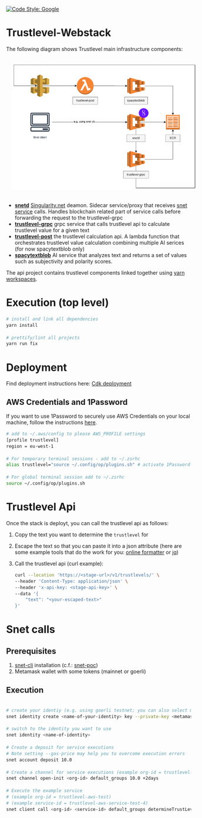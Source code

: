 [![Code Style: Google](https://img.shields.io/badge/code%20style-google-blueviolet.svg)](https://github.com/google/gts)

# Trustlevel-Webstack

The following diagram shows Trustlevel main infrastructure components:

<img src="docs/Trustlevel.drawio.png"
     alt="Trustlevel components"
     style="margin: 1rem;" />

* [**snetd**](docker/snetd/README.md) [Singularity.net](https://dev.singularitynet.io/docs/ai-developers/daemon-setup/) deamon. Sidecar service/proxy that receives [snet service](https://docs.google.com/document/d/1jkkIMvUObSc81Cv3WXl9wtjFwt-itFSaOctyGdPg_30/edit#heading=h.uuy5v21gphhh) calls. Handles blockchain related part of service calls before forwarding the request to the trustlevel-grpc
* [**trustlevel-grpc**](docker/grpc-service/README.md) grpc service that calls trustlevel api to calculate trustlevel value for a given text
* [**trustlevel-post**](workspaces/apis/trustlevel-api/README.md) the trustlevel calculation api. A lambda function that orchestrates trustlevel value calculation combining multiple AI serices (for now spacytextblob only)
* [**spacytextblob**](docker/spacytextblob/README.md) AI service that analyzes text and returns a set of values such as subjectivity and polarity scores.


The api project contains trustlevel components linked together using [yarn workspaces](https://classic.yarnpkg.com/en/docs/workspaces/).


# Execution (top level)

```bash
# install and link all dependencies
yarn install

# prettify/lint all projects
yarn run fix
```

# Deployment

Find deployment instructions here:
[Cdk deployment](/workspaces/cdk/README.md)

## AWS Credentials and 1Password
If you want to use 1Password to securely use AWS Credentials on your local machine, follow the instructions [here](https://developer.1password.com/docs/cli/shell-plugins/aws/).

```bash
# add to ~/.aws/config to please AWS_PROFILE settings
[profile trustlevel]
region = eu-west-1

# For temporary terminal sessions - add to ~/.zsrhc
alias trustlevel="source ~/.config/op/plugins.sh" # activate 1Password aws plugin for current terminal session

# For global terminal session add to ~/.zsrhc
source ~/.config/op/plugins.sh
```


# Trustlevel Api

Once the stack is deployt, you can call the trustlevel api as follows:

1. Copy the text you want to determine the `trustlevel` for
2. Escape the text so that you can paste it into a json attribute (here are some example tools that do the work for you: [online formatter](https://www.freeformatter.com/json-escape.html#before-output) or [jq](https://jqlang.github.io/jq/))
3. Call the trustlevel api (curl example):

   ```bash
   curl --location 'https://<stage-url>/v1/trustlevels/' \
   --header 'Content-Type: application/json' \
   --header 'x-api-key: <stage-api-key>' \
   --data '{
       "text": "<your-escaped-text>"
   }'
   ```

# Snet calls

## Prerequisites

1. [snet-cli](https://github.com/singnet/snet-cli) installation (c.f.: [snet-poc](https://github.com/TrustLevel/snet-poc?tab=readme-ov-file#snet-cli))
1. Metamask wallet with some tokens (mainnet or goerli)

## Execution

```bash

# create your identiy (e.g. using goerli testnet; you can also select mainnet, but it would involve real tokens)
snet identity create <name-of-your-identity> key --private-key <metamask-private-key> --network goerli

# switch to the identity you want to use
snet identity <name-of-identity>

# Create a deposit for service executions
# Note setting --gas-price may help you to overcome execution errors
snet account deposit 10.0

# Create a channel for service executions (example org-id = trustlevel-aws-test)
snet channel open-init <org-id> default_groups 10.0 +2days

# Execute the example service
# (example org-id = trustlevel-aws-test)
# (example service-id = trustlevel-aws-service-test-4)
snet client call <org-id> <service-id> default_groups determineTrustLevel '{"input_string":"Witnesses and some local journalists say that at least four Israeli missiles struck three buildings inside the Jabalia refugee camp last night. The Hamas-run health ministry in Gaza says 110 people were killed"}'
```